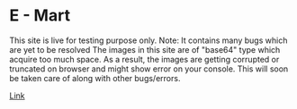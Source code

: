 # E - Mart

This site is live for testing purpose only.
Note: It contains many bugs which are yet to be resolved
The images in this site are of "base64" type which acquire too much space. As a result, the images are getting corrupted or truncated on browser and might show error on your console. This will soon be taken care of along with other bugs/errors.

[Link](https://e-mart-pern.netlify.app/)
